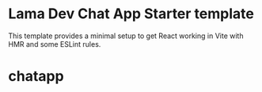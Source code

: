 # Lama Dev Chat App Starter template

This template provides a minimal setup to get React working in Vite with HMR and some ESLint rules.
# chatapp
